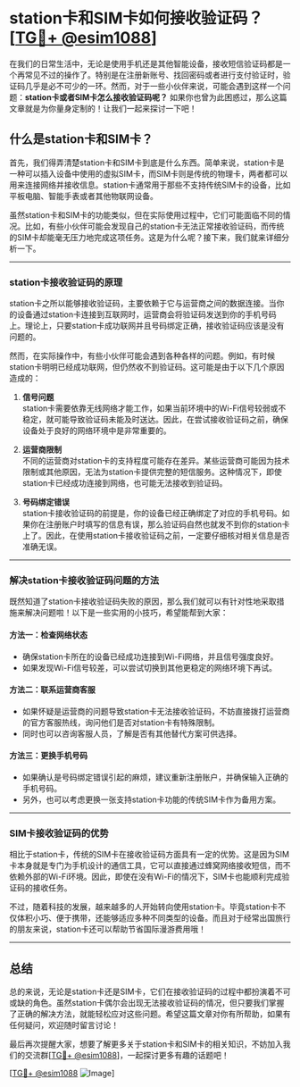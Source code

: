 # station卡和SIM卡如何接收验证码？[[TG💪+ @esim1088](https://t.me/s/esim1088)]

在我们的日常生活中，无论是使用手机还是其他智能设备，接收短信验证码都是一个再常见不过的操作了。特别是在注册新账号、找回密码或者进行支付验证时，验证码几乎是必不可少的一环。然而，对于一些小伙伴来说，可能会遇到这样一个问题：**station卡或者SIM卡怎么接收验证码呢？** 如果你也曾为此困惑过，那么这篇文章就是为你量身定制的！让我们一起来探讨一下吧！

## 什么是station卡和SIM卡？

首先，我们得弄清楚station卡和SIM卡到底是什么东西。简单来说，station卡是一种可以插入设备中使用的虚拟SIM卡，而SIM卡则是传统的物理卡，两者都可以用来连接网络并接收信息。station卡通常用于那些不支持传统SIM卡的设备，比如平板电脑、智能手表或者其他物联网设备。

虽然station卡和SIM卡的功能类似，但在实际使用过程中，它们可能面临不同的情况。比如，有些小伙伴可能会发现自己的station卡无法正常接收验证码，而传统的SIM卡却能毫无压力地完成这项任务。这是为什么呢？接下来，我们就来详细分析一下。

---

### **station卡接收验证码的原理**

station卡之所以能够接收验证码，主要依赖于它与运营商之间的数据连接。当你的设备通过station卡连接到互联网时，运营商会将验证码发送到你的手机号码上。理论上，只要station卡成功联网并且号码绑定正确，接收验证码应该是没有问题的。

然而，在实际操作中，有些小伙伴可能会遇到各种各样的问题。例如，有时候station卡明明已经成功联网，但仍然收不到验证码。这可能是由于以下几个原因造成的：

1. **信号问题**  
   station卡需要依靠无线网络才能工作，如果当前环境中的Wi-Fi信号较弱或不稳定，就可能导致验证码未能及时送达。因此，在尝试接收验证码之前，确保设备处于良好的网络环境中是非常重要的。

2. **运营商限制**  
   不同的运营商对station卡的支持程度可能存在差异。某些运营商可能因为技术限制或其他原因，无法为station卡提供完整的短信服务。这种情况下，即使station卡已经成功连接到网络，也可能无法接收到验证码。

3. **号码绑定错误**  
   station卡接收验证码的前提是，你的设备已经正确绑定了对应的手机号码。如果你在注册账户时填写的信息有误，那么验证码自然也就发不到你的station卡上了。因此，在使用station卡接收验证码之前，一定要仔细核对相关信息是否准确无误。

---

### **解决station卡接收验证码问题的方法**

既然知道了station卡接收验证码失败的原因，那么我们就可以有针对性地采取措施来解决问题啦！以下是一些实用的小技巧，希望能帮到大家：

#### 方法一：检查网络状态
- 确保station卡所在的设备已经成功连接到Wi-Fi网络，并且信号强度良好。
- 如果发现Wi-Fi信号较差，可以尝试切换到其他更稳定的网络环境下再试。

#### 方法二：联系运营商客服
- 如果怀疑是运营商的问题导致station卡无法接收验证码，不妨直接拨打运营商的官方客服热线，询问他们是否对station卡有特殊限制。
- 同时也可以咨询客服人员，了解是否有其他替代方案可供选择。

#### 方法三：更换手机号码
- 如果确认是号码绑定错误引起的麻烦，建议重新注册账户，并确保输入正确的手机号码。
- 另外，也可以考虑更换一张支持station卡功能的传统SIM卡作为备用方案。

---

### **SIM卡接收验证码的优势**

相比于station卡，传统的SIM卡在接收验证码方面具有一定的优势。这是因为SIM卡本身就是专门为手机设计的通信工具，它可以直接通过蜂窝网络接收短信，而不依赖外部的Wi-Fi环境。因此，即使在没有Wi-Fi的情况下，SIM卡也能顺利完成验证码的接收任务。

不过，随着科技的发展，越来越多的人开始转向使用station卡。毕竟station卡不仅体积小巧、便于携带，还能够适应多种不同类型的设备。而且对于经常出国旅行的朋友来说，station卡还可以帮助节省国际漫游费用哦！

---

## 总结

总的来说，无论是station卡还是SIM卡，它们在接收验证码的过程中都扮演着不可或缺的角色。虽然station卡偶尔会出现无法接收验证码的情况，但只要我们掌握了正确的解决方法，就能轻松应对这些问题。希望这篇文章对你有所帮助，如果有任何疑问，欢迎随时留言讨论！

最后再次提醒大家，想要了解更多关于station卡和SIM卡的相关知识，不妨加入我们的交流群[[TG💪+ @esim1088](https://t.me/s/esim1088)]，一起探讨更多有趣的话题吧！

[[TG💪+ @esim1088](https://t.me/s/esim1088) ![Image](https://i.postimg.cc/4NQfJmqS/Snipaste-2025-05-13-00-14-12.png)]